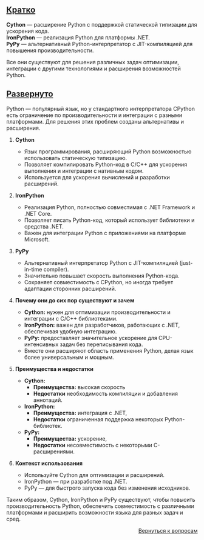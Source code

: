 ## <u>Кратко</u>

**Cython** — расширение Python с поддержкой статической типизации для ускорения кода.  
**IronPython** — реализация Python для платформы .NET.  
**PyPy** — альтернативный Python-интерпретатор с JIT-компиляцией для повышения производительности.

Все они существуют для решения различных задач оптимизации, интеграции с другими технологиями и расширения возможностей
Python.

## <u>Развернуто</u>

Python — популярный язык, но у стандартного интерпретатора CPython есть ограничение по производительности и интеграции с
разными платформами. Для решения этих проблем созданы альтернативы и расширения.

1. **Cython**
    - Язык программирования, расширяющий Python возможностью использовать статическую типизацию.
    - Позволяет компилировать Python-код в C/C++ для ускорения выполнения и интеграции с нативным кодом.
    - Используется для ускорения вычислений и разработки расширений.

2. **IronPython**
    - Реализация Python, полностью совместимая с .NET Framework и .NET Core.
    - Позволяет писать Python-код, который использует библиотеки и средства .NET.
    - Важен для интеграции Python с приложениями на платформе Microsoft.

3. **PyPy**
    - Альтернативный интерпретатор Python с JIT-компиляцией (just-in-time compiler).
    - Значительно повышает скорость выполнения Python-кода.
    - Сохраняет совместимость с CPython, но иногда требует адаптации сторонних расширений.

4. **Почему они до сих пор существуют и зачем**
    - **Cython:** нужен для оптимизации производительности и интеграции с C/C++ библиотеками.
    - **IronPython:** важен для разработчиков, работающих с .NET, обеспечивая удобную интеграцию.
    - **PyPy:** предоставляет значительное ускорение для CPU-интенсивных задач без переписывания кода.
    - Вместе они расширяют область применения Python, делая язык более универсальным и мощным.

5. **Преимущества и недостатки**
    - **Cython:**
        - **Преимущества:** высокая скорость
        - **Недостатки** необходимость компиляции и добавления аннотаций.
    - **IronPython:**
        - **Преимущества:** интеграция с .NET,
        - **Недостатки** ограниченная поддержка некоторых Python-библиотек.
    - **PyPy:**
        - **Преимущества:** ускорение,
        - **Недостатки** несовместимость с некоторыми C-расширениями.

6. **Контекст использования**
    - Используйте Cython для оптимизации и расширений.
    - IronPython — при разработке под .NET.
    - PyPy — для быстрого запуска кода без изменения исходников.

Таким образом, Cython, IronPython и PyPy существуют, чтобы повысить производительность Python, обеспечить совместимость
с различными платформами и расширить возможности языка для разных задач и сред.

<div align="right">

[Вернуться к вопросам](../Вопросы.md)

</div>
